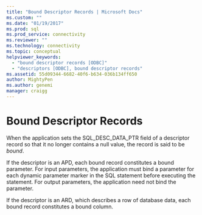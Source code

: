 ```yaml
---
title: "Bound Descriptor Records | Microsoft Docs"
ms.custom: ""
ms.date: "01/19/2017"
ms.prod: sql
ms.prod_service: connectivity
ms.reviewer: ""
ms.technology: connectivity
ms.topic: conceptual
helpviewer_keywords: 
  - "bound descriptor records [ODBC]"
  - "descriptors [ODBC], bound descriptor records"
ms.assetid: 55d09344-6682-40f6-b634-036b134ff650
author: MightyPen
ms.author: genemi
manager: craigg
---
```

# Bound Descriptor Records
When the application sets the SQL_DESC_DATA_PTR field of a descriptor record so that it no longer contains a null value, the record is said to be *bound*.  
  
 If the descriptor is an APD, each bound record constitutes a bound parameter. For input parameters, the application must bind a parameter for each dynamic parameter marker in the SQL statement before executing the statement. For output parameters, the application need not bind the parameter.  
  
 If the descriptor is an ARD, which describes a row of database data, each bound record constitutes a bound column.
